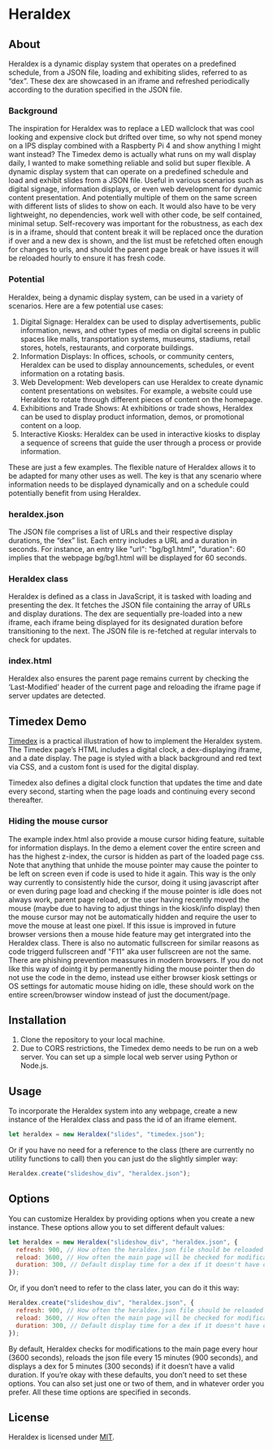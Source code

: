 # Heraldex

## About

Heraldex is a dynamic display system that operates on a predefined schedule, from a JSON file, loading and exhibiting slides, referred to as “dex”. These dex are showcased in an iframe and refreshed periodically according to the duration specified in the JSON file.

### Background

The inspiration for Heraldex was to replace a LED wallclock that was cool looking and expensive clock but drifted over time, so why not spend money on a IPS display combined with a Raspberty Pi 4 and show anything I might want instead? The Timedex demo is actually what runs on my wall display daily, I wanted to make something reliable and solid but super flexible. A dynamic display system that can operate on a predefined schedule and load and exhibit slides from a JSON file. Useful in various scenarios such as digital signage, information displays, or even web development for dynamic content presentation. And potentially multiple of them on the same screen with different lists of slides to show on each. It would also have to be very lightweight, no dependencies, work well with other code, be self contained, minimal setup. Self-recovery was important for the robustness, as each dex is in a iframe, should that content break it will be replaced once the duration if over and a new dex is shown, and the list must be refetched often enough for changes to urls, and should the parent page break or have issues it will be reloaded hourly to ensure it has fresh code.

### Potential

Heraldex, being a dynamic display system, can be used in a variety of scenarios. Here are a few potential use cases:

1. Digital Signage: Heraldex can be used to display advertisements, public information, news, and other types of media on digital screens in public spaces like malls, transportation systems, museums, stadiums, retail stores, hotels, restaurants, and corporate buildings.
2. Information Displays: In offices, schools, or community centers, Heraldex can be used to display announcements, schedules, or event information on a rotating basis.
3. Web Development: Web developers can use Heraldex to create dynamic content presentations on websites. For example, a website could use Heraldex to rotate through different pieces of content on the homepage.
4. Exhibitions and Trade Shows: At exhibitions or trade shows, Heraldex can be used to display product information, demos, or promotional content on a loop.
5. Interactive Kiosks: Heraldex can be used in interactive kiosks to display a sequence of screens that guide the user through a process or provide information.

These are just a few examples. The flexible nature of Heraldex allows it to be adapted for many other uses as well. The key is that any scenario where information needs to be displayed dynamically and on a schedule could potentially benefit from using Heraldex.

### heraldex.json

The JSON file comprises a list of URLs and their respective display durations, the “dex” list. Each entry includes a URL and a duration in seconds. For instance, an entry like "url": "bg/bg1.html", "duration": 60 implies that the webpage bg/bg1.html will be displayed for 60 seconds.

### Heraldex class

Heraldex is defined as a class in JavaScript, it is tasked with loading and presenting the dex. It fetches the JSON file containing the array of URLs and display durations. The dex are sequentially pre-loaded into a new iframe, each iframe being displayed for its designated duration before transitioning to the next. The JSON file is re-fetched at regular intervals to check for updates.

### index.html

Heraldex also ensures the parent page remains current by checking the ‘Last-Modified’ header of the current page and reloading the iframe page if server updates are detected.

## Timedex Demo

[Timedex](../examples/Timedex/) is a practical illustration of how to implement the Heraldex system. The Timedex page’s HTML includes a digital clock, a dex-displaying iframe, and a date display. The page is styled with a black background and red text via CSS, and a custom font is used for the digital display.

Timedex also defines a digital clock function that updates the time and date every second, starting when the page loads and continuing every second thereafter.

### Hiding the mouse cursor

The example index.html also provide a mouse cursor hiding feature, suitable for information displays. In the demo a element cover the entire screen and has the highest z-index, the cursor is hidden as part of the loaded page css. Note that anything that unhide the mouse pointer may cause the pointer to be left on screen even if code is used to hide it again. This way is the only way currently to consistently hide the cursor, doing it using javascript after or even during page load and checking if the mouse pointer is idle does not always work, parent page reload, or the user having recently moved the mouse (maybe due to having to adjust things in the kiosk/info display) then the mouse cursor may not be automatically hidden and require the user to move the mouse at least one pixel. If this issue is improved in future browser versions then a mouse hide feature may get intergrated into the Heraldex class. There is also no automatic fullscreen for similar reasons as code triggerd fullscreen andf "F11" aka user fullscreen are not the same. There are phishing prevention meassures in modern browsers.
If you do not like this way of dointg it by permanently hiding the mouse pointer then do not use the code in the demo, instead use either browser kiosk settings or OS settings for automatic mouse hiding on idle, these should work on the entire screen/browser window instead of just the document/page.

## Installation

1. Clone the repository to your local machine.
2. Due to CORS restrictions, the Timedex demo needs to be run on a web server. You can set up a simple local web server using Python or Node.js.

## Usage

To incorporate the Heraldex system into any webpage, create a new instance of the Heraldex class and pass the id of an iframe element.

```javascript
let heraldex = new Heraldex("slides", "timedex.json");
```

Or if you have no need for a reference to the class (there are currently no utility functions to call) then you can just do the slightly simpler way:

```javascript
Heraldex.create("slideshow_div", "heraldex.json");
```

## Options

You can customize Heraldex by providing options when you create a new instance. These options allow you to set different default values:

```javascript
let heraldex = new Heraldex("slideshow_div", "heraldex.json", {
  refresh: 900, // How often the heraldex.json file should be reloaded (in seconds)
  reload: 3600, // How often the main page will be checked for modifications (in seconds)
  duration: 300, // Default display time for a dex if it doesn't have one set or the value is out of range (in seconds)
});
```

Or, if you don’t need to refer to the class later, you can do it this way:

```javascript
Heraldex.create("slideshow_div", "heraldex.json", {
  refresh: 900, // How often the heraldex.json file should be reloaded (in seconds)
  reload: 3600, // How often the main page will be checked for modifications (in seconds)
  duration: 300, // Default display time for a dex if it doesn't have one set or the value is out of range (in seconds)
});
```

By default, Heraldex checks for modifications to the main page every hour (3600 seconds), reloads the json file every 15 minutes (900 seconds), and displays a dex for 5 minutes (300 seconds) if it doesn’t have a valid duration. If you’re okay with these defaults, you don’t need to set these options. You can also set just one or two of them, and in whatever order you prefer. All these time options are specified in seconds.

## License

Heraldex is licensed under [MIT](license).

